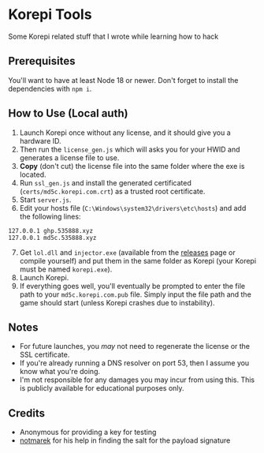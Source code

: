 # Korepi Tools

Some Korepi related stuff that I wrote while learning how to hack

## Prerequisites

You'll want to have at least Node 18 or newer. Don't forget to install the dependencies with `npm i`.

## How to Use (Local auth)

1. Launch Korepi once without any license, and it should give you a hardware ID.
2. Then run the `license_gen.js` which will asks you for your HWID and generates a license file to use.
3. **Copy** (don't cut) the license file into the same folder where the exe is located.
4. Run `ssl_gen.js` and install the generated certificated (`certs/md5c.korepi.com.crt`) as a trusted root certificate.
5. Start `server.js`.
6. Edit your hosts file (`C:\Windows\system32\drivers\etc\hosts`) and add the following lines:
```
127.0.0.1 ghp.535888.xyz
127.0.0.1 md5c.535888.xyz
```
7. Get `lol.dll` and `injector.exe` (available from the [releases](https://github.com/fadillzzz/korepi-tools/releases) page or compile yourself) and put them in the same folder as Korepi (your Korepi must be named `korepi.exe`).
8. Launch Korepi.
9. If everything goes well, you'll eventually be prompted to enter the file path to your `md5c.korepi.com.pub` file. Simply input the file path and the game should start (unless Korepi crashes due to instability).

## Notes
- For future launches, you *may* not need to regenerate the license or the SSL certificate.
- If you're already running a DNS resolver on port 53, then I assume you know what you're doing.
- I'm not responsible for any damages you may incur from using this. This is publicly available for educational purposes only.

## Credits

- Anonymous for providing a key for testing
- [notmarek](https://github.com/notmarek) for his help in finding the salt for the payload signature
